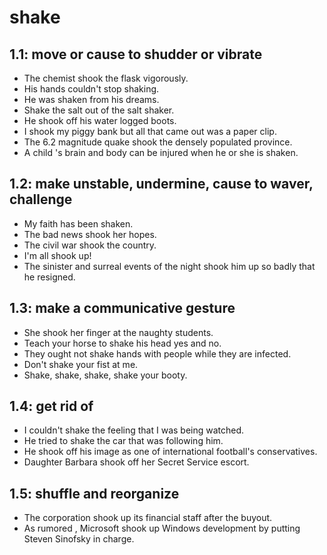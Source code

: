 # shake
## 1.1: move or cause to shudder or vibrate

  *  The chemist shook the flask vigorously.
  *  His hands couldn't stop shaking.
  *  He was shaken from his dreams.
  *  Shake the salt out of the salt shaker.
  *  He shook off his water logged boots.
  *  I shook my piggy bank but all that came out was a paper clip.
  *  The 6.2 magnitude quake shook the densely populated province.
  *  A child 's brain and body can be injured when he or she is shaken.

## 1.2: make unstable, undermine, cause to waver, challenge

  *  My faith has been shaken.
  *  The bad news shook her hopes.
  *  The civil war shook the country.
  *  I'm all shook up!
  *  The sinister and surreal events of the night shook him up so badly that he resigned.

## 1.3: make a communicative gesture

  *  She shook her finger at the naughty students.
  *  Teach your horse to shake his head yes and no.
  *  They ought not shake hands with people while they are infected.
  *  Don't shake your fist at me.
  *  Shake, shake, shake, shake your booty.

## 1.4: get rid of

  *  I couldn't shake the feeling that I was being watched.
  *  He tried to shake the car that was following him.
  *  He shook off his image as one of international football's conservatives.
  *  Daughter Barbara shook off her Secret Service escort.

## 1.5: shuffle and reorganize

  *  The corporation shook up its financial staff after the buyout.
  *  As rumored , Microsoft shook up Windows development by putting Steven Sinofsky in charge.
